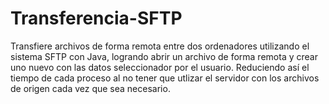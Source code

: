# Transferencia-SFTP
Transfiere archivos de forma remota entre dos ordenadores utilizando el sistema SFTP con Java, logrando abrir un archivo de forma remota y crear uno nuevo con las datos seleccionador por el usuario. 
Reduciendo así el tiempo de cada proceso al no tener que utlizar el servidor con los archivos de origen cada vez que sea necesario.
